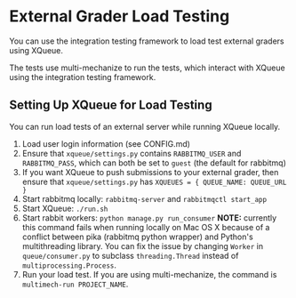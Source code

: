 # External Grader Load Testing

You can use the integration testing framework to load test external
graders using XQueue.

The tests use multi-mechanize to run the tests, which interact
with XQueue using the integration testing framework.

## Setting Up XQueue for Load Testing

You can run load tests of an external server while running
XQueue locally.

1. Load user login information (see CONFIG.md)
2. Ensure that `xqueue/settings.py` contains `RABBITMQ_USER` and `RABBITMQ_PASS`,
which can both be set to `guest` (the default for rabbitmq)
3. If you want XQueue to push submissions to your external grader, then
ensure that `xqueue/settings.py` has `XQUEUES = { QUEUE_NAME: QUEUE_URL }`
4. Start rabbitmq locally: `rabbitmq-server` and `rabbitmqctl start_app`
5. Start XQueue: `./run.sh`
6. Start rabbit workers: `python manage.py run_consumer`
**NOTE:** currently this command fails when running locally on Mac OS X
because of a conflict between pika (rabbitmq python wrapper) and
Python's multithreading library.  You can fix the issue by changing
`Worker` in `queue/consumer.py` to subclass `threading.Thread` instead 
of `multiprocessing.Process`.
7. Run your load test.  If you are using multi-mechanize, the command
is `multimech-run PROJECT_NAME`.
